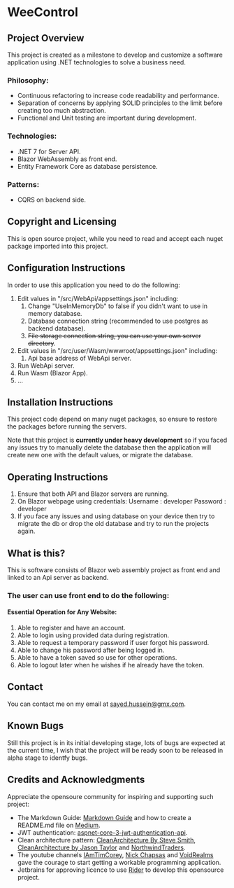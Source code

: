 # WeeControl

## Project Overview

This project is created as a milestone to develop and customize a software application using .NET technologies to solve
a business need.

### Philosophy:

* Continuous refactoring to increase code readability and performance.
* Separation of concerns by applying SOLID principles to the limit before creating too much abstraction.
* Functional and Unit testing are important during development.

### Technologies:

* .NET 7 for Server API.
* Blazor WebAssembly as front end.
* Entity Framework Core as database persistence.

### Patterns:

* CQRS on backend side.

## Copyright and Licensing

This is open source project, while you need to read and accept each nuget package imported into this project.

## Configuration Instructions

In order to use this application you need to do the following:

1. Edit values in \"/src/WebApi/appsettings.json\" including:
    1. Change "UseInMemoryDb" to false if you didn't want to use in memory database.
    2. Database connection string (recommended to use postgres as backend database).
    3. <del>File storage connection string, you can use your own server directory</del>.
3. Edit values in \"/src/user/Wasm/wwwroot/appsettings.json\" including:
    1. Api base address of WebApi server.
4. Run WebApi server.
5. Run Wasm (Blazor App).
6. ...

## Installation Instructions

This project code depend on many nuget packages, so ensure to restore the packages before running the servers.

Note that this project is **currently under heavy development** so if you faced any issues try to manually delete the
database then the application will create new one with the default values, or migrate the database.

## Operating Instructions

1. Ensure that both API and Blazor servers are running.
2. On Blazor webpage using credentials:
   Username : developer
   Password : developer
3. If you face any issues and using database on your device then try to migrate the db or drop the old database and try
   to run the projects again.

## What is this?

This is software consists of Blazor web assembly project as front end and linked to an Api server as backend.

### The user can use front end to do the following:

#### Essential Operation for Any Website:

1. Able to register and have an account.
2. Able to login using provided data during registration.
3. Able to request a temporary password if user forgot his password.
4. Able to change his password after being logged in.
5. Able to have a token saved so use for other operations.
6. Able to logout later when he wishes if he already have the token.

[comment]: <> (## A list of files included)

[comment]: <> (<del>Contingent upon how large your source code is, you may opt to not include the file tree, however you can still explain how to traverse through your code. For example, how is your code modularized? Did you use the MVC &#40;Model, View, Controller&#41; method? Did you use a Router system? Just a few questions to consider when detailing your file structure.</del>)

## Contact

You can contact me on my email at <sayed.hussein@gmx.com>.

## Known Bugs

Still this project is in its initial developing stage, lots of bugs are expected at the current time, I wish that the
project will be ready soon to be released in alpha stage to identfy bugs.

[comment]: <> (## Troubleshooting)

[comment]: <> (<del>In this section you will be able to highlight how your users can become troubleshooting masters for common issues encountered on your project.</del>)

## Credits and Acknowledgments

Appreciate the opensoure community for inspiring and supporting such project:

* The Markdown Guide: [Markdown Guide](https://www.markdownguide.org) and how to create a README.md file
  on [Medium](https://medium.com/@latoyazamill/how-to-create-a-readme-md-file-37cffa2d7ab4).
* JWT
  authentication: [aspnet-core-3-jwt-authentication-api](https://github.com/cornflourblue/aspnet-core-3-jwt-authentication-api).
* Clean architecture
  pattern: [CleanArchitecture By Steve Smith](https://github.com/ardalis/CleanArchitecture), [CleanArchitecture by Jason Taylor](https://github.com/jasontaylordev/CleanArchitecture)
  and [NorthwindTraders](https://github.com/jasontaylordev/NorthwindTraders).
* The youtube
  channels [IAmTimCorey](https://www.youtube.com/user/IAmTimCorey), [Nick Chapsas](https://www.youtube.com/c/Elfocrash)
  and [VoidRealms](https://www.youtube.com/channel/UCYP0nk48grsMwO3iL8YaAKA) gave the courage to start getting a
  workable programming application.
* Jetbrains for approving licence to use [Rider](https://www.jetbrains.com/rider/) to develop this opensource project.

[//]: # (**<mark>List not Completed Yet</mark>**)

[comment]: <> (## A changelog &#40;usually for programmers&#41;)

[comment]: <> (<del>A changelog is a chronological list of all notable changes made to a project such as: records of changes such as bug fixes, new features, improvements, new frameworks or libraries used, and etc.</del>)

[comment]: <> (## A news section &#40;usually for users&#41;)

[comment]: <> (<del>If your project is live and in production and you are receiving feedback from users, this is a great place to let them know, “Hey, we hear you, we appreciate you, and because of your feedback here are the most recent changes, updates, and new features made.”</del>)
